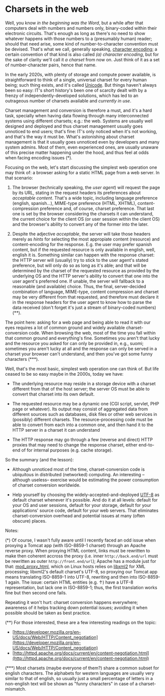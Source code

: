 # Charsets in the web

Well, you know _in the beginning was the Word_, but a while after that computers deal with numbers and numbers only, binary-coded within their electronic circuits. That's enough as long as there's no need to show whatever happens with those numbers to a (presumably human) reader; should that need arise, some kind of number-to-character convention must be devised. That's what we call, generally speaking, [character encoding](https://en.wikipedia.org/wiki/Character_encoding); a certain convention of that kind is also called _(a) character encoding_, but for the sake of clarity we'll call it _a charset_ from now on. Just think of it as a set of number-character pairs, hence that name.

In the early 2020s, with plenty of storage and compute power available, is straightforward to think of a single, universal charset for every human being; such thing exists, and it's called [Unicode](https://en.wikipedia.org/wiki/Unicode). But things haven't always been so easy: IT's short history's been one of scarcity dealt with by a frenzy of independently-developed solutions, which has led to an outrageous number of charsets available and _currently in use_. 

Charset management and conversion is therefore a must, and it's a hard task, specially when having data flowing through many interconnected systems using different charsets; e.g.: the web. Systems are usually well designed and deployed and thus charset management usually goes unnoticed to end users; that's fine: IT's only noticed when it's not working, and that's the way it must be. What's astonishing about charset management is that it usually goes unnoticed even by developers and many system admins. Most of them, even experienced ones, are usually unaware of this precise matter happening under the hood, and thus feel at odds when facing encoding issues (*).

Focusing on the web, let's start discussing the simplest web operation one may think of: a browser asking for a static HTML page from a web server. In that scenario:

1. The browser (technically speaking, the _user agent_) will request the page by its URL, stating in the request headers its preferences about _acceptable content_. That's a wide topic, including language preference (english, spanish...), MIME-type preference (HTML, XHTML), content-compression preference and, of course, charset preference. That last one is set by the browser considering the charsets it can understand, the current choice for the client OS (or user session within the client OS) and the browser's ability to convert any of the former into the later.

2. Despite the adjective _acceptable_, the server will take those headers merely as _hints_ for selecting the most appropiate content (resource) and content-encoding for the response. E.g. the user may prefer spanish content, but if the requested resource is only available in english, well, english it is. Something similar can happen with the response charset: the HTTP server will (usually) try to stick to the user agent's stated preference, but will only do so as long as it's able; and that will be determined by the charset of the requested resource as provided by the underlying OS and the HTTP server's ability to convert that one into the user agent's preferred one. If unable, the server will fallback to a reasonable (and available) choice. Thus, the final, server-decided combination of language, MIME-type, content compression and charset may be very different from that requested, and therefore must declare it in the response headers for the user agent to know how to parse the data received (don't forget it's just a stream of binary-coded numbers) (**).

The point here: asking for a web page and being able to read it with our eyes requires a lot of common ground and widely available charset-conversion code. When browsing the web, most of the time you fall within that common ground and everything's fine. Sometimes you aren't that lucky and the resource you asked for can only be provided in, e.g., suomi; sometimes you aren't lucky at all and the response can only be served in a charset your browser can't understand, and then you've got some funny characters (***).

Well, that's the most basic, simplest web operation one can think of. But life ceased to be so easy maybe in the 2000s, today we have:

* The underlying resource may reside in a storage device with a charset different from that of the host server; the server OS must be able to convert that charset into its own default.

* The requested resource may be a dynamic one (CGI script, servlet, PHP page or whatever). Its output may consist of aggregated data from different sources such as databases, disk files or other web services in (possibly) different charsets. The resource-processing code must be able to convert from each into a common one, and then hand it to the HTTP server in a charset it can understand

* The HTTP response may go through a few (reverse and direct) HTTP proxies that may need to change the response charset, either end-to-end of for internal purposes (e.g. cache storage).

So the summary (and the lesson):

* Although unnoticed most of the time, charset-conversion code is ubiquitous in distributed (networked) computing. An interesting –although useless– exercise would be estimating the power consumption of charset conversion worldwide.

* Help yourself by choosing the widely-accepted-and-deployed [UTF-8](https://en.wikipedia.org/wiki/UTF-8) as default charset whenever it's possible. And do it at all levels: default for your OS and user sessions, default for your storage, default for your applications' source code, default for your web servers. That eliminates charset-conversion overhead and potential issues at many (often obscure) places.

Notes:

(*) Of course, I wasn't fully aware until I recently faced an odd issue when proxying a Tomcat app (with ISO-8859-1 charset) through an Apache reverse proxy. When proxying HTML content, links must be rewritten to make then coherent accross the proxy (i.e. inner `http://back.end/url` must be rewritten as outer `http://front.end/url`); Apache has a module just for that: [mod_proxy_html](https://httpd.apache.org/docs/2.4/mod/mod_proxy_html.html), which on Linux hosts relies on [libxml2](http://xmlsoft.org/) for XML processing; libxml2's default charset's UTF-8, so proxying our Tomcat app means translating ISO-8859-1 into UTF-8, rewriting and then into ISO-8859-1 again. The issue: certain HTML entities (e.g. &uarr;) have a UTF-8 representation, but lack one in ISO-8859-1; thus, the first translation works fine but then second one fails. 

Repeating it won't hurt: charset conversion happens everywhere; awareness of it helps tracking down potential issues; avoiding it when possible should be taken as best practice.

(**) For those interested, these are a few interesting readings on the topic:

* [https://developer.mozilla.org/en-US/docs/Web/HTTP/Content_negotiation](https://developer.mozilla.org/en-US/docs/Web/HTTP/Content_negotiation)
* [http://httpd.apache.org/docs/current/en/content-negotiation.html](http://httpd.apache.org/docs/current/en/content-negotiation.html)

(***) Most charsets (maybe everyone of them?) share a common subset for english characters. The alphabets for western languages are usually very similar to that of english, so usually just a small percentage of letters in a non-english text will be shown as "funny characters" in case of a charset-mismatch.


